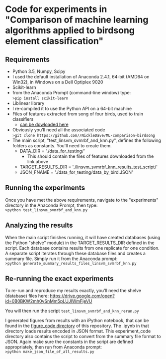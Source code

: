 # Code for experiments in "Comparison of machine learning algorithms applied to birdsong element classification"

## Requirements
* Python 3.5, Numpy, Scipy
 * I used the default installation of Anaconda 2.4.1, 64-bit (AMD64 on Win32), in Windows on a Dell Optiplex 9020
* Scikit-learn
 * from the Anaconda Prompt (command-line window) type:  
 `>pip install scikit-learn`
* Liblinear library
 * I re-compiled it to use the Python API on a 64-bit machine
* Files of features extracted from song of four birds, used to train classifiers
    * [can be dowloaded here](https://drive.google.com/folderview?id=0B0BKW2mh0ySnY3NDcjZCM1dLS1k&usp=drive_web)
* Obviously you'll need all the associated code  
 `>git clone https://github.com//NickleDave/ML-comparison-birdsong`
* The main script,  "test_linsvm_svmrbf_and_knn.py", defines the following folders as constants. You'll need to create them.
  * DATA_DIR = './data_for_testing/'
    * This should contain the files of features downloaded from the link above
  * TARGET_RESULTS_DIR = './linsvm_svmrbf_knn_results_test_script/'
  * JSON_FNAME = './data_for_testing/data_by_bird.JSON'

## Running the experiments
Once you have met the above requirements, navigate to the "experiments" directory in the Anaconda Prompt, then type:  
 `>python test_linsvm_svmrbf_and_knn.py`

## Analyzing the results
When the main script finishes running, it will have created databases (using the Python "shelve" module) in the TARGET_RESULTS_DIR defined in the script. Each database contains results from one replicate for one condition. A separate script iterates through these database files and creates a summary file. Simply run it from the Anaconda prompt:  
`>python generate_summary_results_files_linsvm_svmrbf_knn.py`

## Re-running the exact experiments
To re-run and reproduce my results exactly, you'll need the shelve (database) files here:
https://drive.google.com/open?id=0B0BKW2mh0ySnMm5pLUJlWmFjeVU

You will then run the script `test_linsvm_svmrbf_and_knn_rerun.py`

I generated figures from results with an iPython notebook, that can be found in the [figure_code directory](https://github.com/NickleDave/ML-comparison-birdsong/tree/master/figure_code) of this repository. The .ipynb in that directory loads results encoded in JSON format. This experiment_code directory also contains the script to convert from the summary file format to JSON. Again make sure the constants in the script are defined appropriately, then run from Anaconda prompt:  
`>python make_json_file_of_all_results.py`
